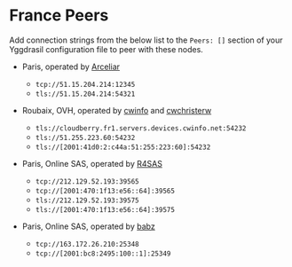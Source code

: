 # France Peers

Add connection strings from the below list to the `Peers: []` section of your
Yggdrasil configuration file to peer with these nodes.

* Paris, operated by [Arceliar](https://github.com/Arceliar)
  * `tcp://51.15.204.214:12345`
  * `tls://51.15.204.214:54321`

* Roubaix, OVH, operated by [cwinfo](https://cwinfo.net) and [cwchristerw](https://christerwaren.fi)
  * `tls://cloudberry.fr1.servers.devices.cwinfo.net:54232`
  * `tls://51.255.223.60:54232`
  * `tls://[2001:41d0:2:c44a:51:255:223:60]:54232`

* Paris, Online SAS, operated by [R4SAS](https://github.com/r4sas)
  * `tcp://212.129.52.193:39565`
  * `tcp://[2001:470:1f13:e56::64]:39565`
  * `tls://212.129.52.193:39575`
  * `tls://[2001:470:1f13:e56::64]:39575`

* Paris, Online SAS, operated by [babz](https://tfnux.org)
  * `tcp://163.172.26.210:25348`
  * `tcp://[2001:bc8:2495:100::1]:25349`
